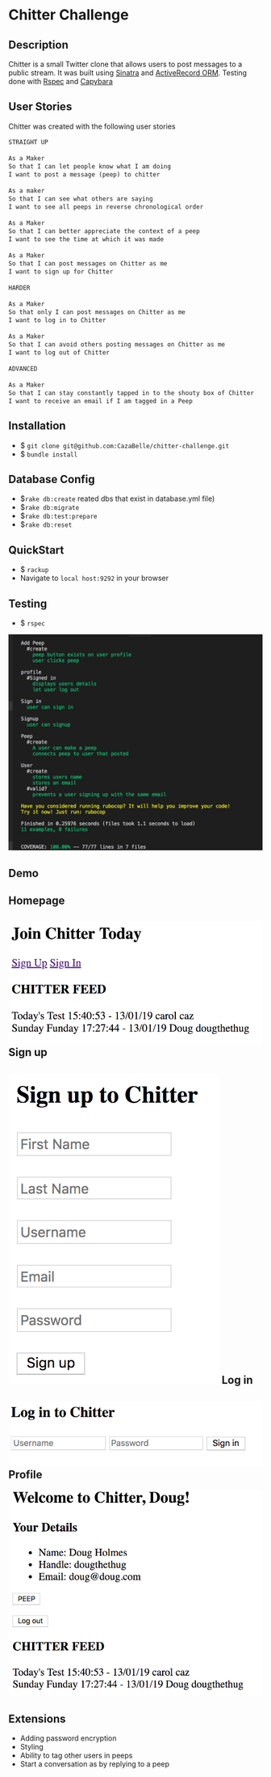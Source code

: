 Chitter Challenge
=================

Description
-------
Chitter is a small Twitter clone that allows users to post messages to a public stream. It was built using [Sinatra](http://sinatrarb.com/) and [ActiveRecord ORM](https://guides.rubyonrails.org/active_record_basics.html). Testing done with [Rspec](http://rspec.info/) 
and [Capybara](https://relishapp.com/rspec/rspec-rails/docs/feature-specs/feature-spec)


User Stories
-------
Chitter was created with the following user stories

```
STRAIGHT UP

As a Maker
So that I can let people know what I am doing  
I want to post a message (peep) to chitter

As a maker
So that I can see what others are saying  
I want to see all peeps in reverse chronological order

As a Maker
So that I can better appreciate the context of a peep
I want to see the time at which it was made

As a Maker
So that I can post messages on Chitter as me
I want to sign up for Chitter

HARDER

As a Maker
So that only I can post messages on Chitter as me
I want to log in to Chitter

As a Maker
So that I can avoid others posting messages on Chitter as me
I want to log out of Chitter

ADVANCED

As a Maker
So that I can stay constantly tapped in to the shouty box of Chitter
I want to receive an email if I am tagged in a Peep
```

Installation
-------
- $ `git clone git@github.com:CazaBelle/chitter-challenge.git`
- $ `bundle install`

Database Config
-------
- $`rake db:create` reated dbs that exist in database.yml file)
- $`rake db:migrate`
- $`rake db:test:prepare`
- $`rake db:reset` 

QuickStart
-------
- $ `rackup`
- Navigate to `local host:9292` in your browser

Testing 
-------
- $ `rspec`

![coverage](images/chitter_coverage.png)

Demo
-------
Homepage
-------
![homepage](images/chitter_homepage.png)
Sign up
-------
![signup](images/chitter_signup_page.png)
Log in
-------
![signin](images/chitter_login_page.png)
Profile
-------
![profile](images/chitter_profile.png)

Extensions
-------
* Adding password encryption
* Styling
* Ability to tag other users in peeps
* Start a conversation as by replying to a peep
